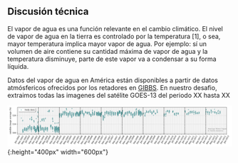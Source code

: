 ## Discusión técnica

El vapor de agua es una función relevante en el cambio climático. El nivel de vapor de agua en la tierra es controlado por la temperatura [1], o sea, mayor temperatura implica mayor vapor de agua. Por ejemplo: sí un volumen de aire contiene su cantidad máxima de vapor de agua y la temperatura disminuye, parte de este vapor va a condensar a su forma líquida.

Datos del vapor de agua en América están disponibles a partir de datos atmósfericos ofrecidos por los retadores en [GIBBS](https://www.ncdc.noaa.gov/gibbs/year). En nuestro desafio, extraimos todas las imagenes del satélite GOES-13 del periodo XX hasta XX


![time_series!](/time_series.png ""){:height="400px" width="600px"}

